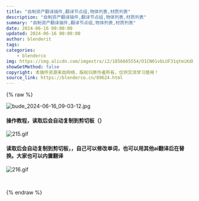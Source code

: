 ```yaml
---
title: "自制资产翻译插件,翻译节点组,物体列表,材质列表"
description: "自制资产翻译插件,翻译节点组,物体列表,材质列表"
summary: "自制资产翻译插件,翻译节点组,物体列表,材质列表"
date: 2024-06-16 00:00:00
updated: 2024-06-16 00:00:00
author: blenderit
tags: 
categories:
    - blenderco
img: https://img.alicdn.com/imgextra/i2/1856665554/O1CN01vbLUF31qtmiKdEgaY_!!1856665554.jpg
showGetMethod: false
copyright: 本插件资源来自网络，版权归原作者所有，仅供交流学习使用！
source_link: https://blenderco.cn/89624.html
---
```


{% raw %}
<p><img src="https://img.alicdn.com/imgextra/i2/1856665554/O1CN01vbLUF31qtmiKdEgaY_!!1856665554.jpg" alt="bude_2024-06-16_09-03-12.jpg"></p><h4>操作教程，读取后会自动复制到剪切板（）</h4><p><img src="https://img.alicdn.com/imgextra/i1/1856665554/O1CN01k62ISc1qtmiHGVhgT_!!1856665554.gif" alt="215.gif"></p><h4>读取后会自动复制到剪切板，，自己可以修改单词，也可以用其他ai翻译后在替换。大家也可以内置翻译</h4><p><img src="https://img.alicdn.com/imgextra/i1/1856665554/O1CN01SZdK6C1qtmiKpwAVW_!!1856665554.gif" alt="216.gif"></p><p> </p>
<div style="display: none">blenderco</div>
{% endraw %}